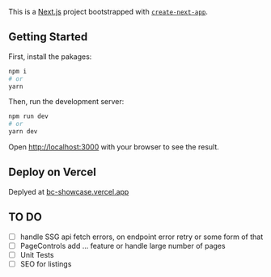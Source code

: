
This is a [Next.js](https://nextjs.org/) project bootstrapped with [`create-next-app`](https://github.com/vercel/next.js/tree/canary/packages/create-next-app).

## Getting Started

First, install the pakages:

```bash
npm i
# or
yarn
```

Then, run the development server:

```bash
npm run dev
# or
yarn dev
```

Open [http://localhost:3000](http://localhost:3000) with your browser to see the result.

## Deploy on Vercel

Deplyed at [bc-showcase.vercel.app](https://bc-showcase.vercel.app/)

## TO DO

- [ ] handle SSG api fetch errors, on endpoint error retry or some form of that
- [ ] PageControls add ... feature or handle large number of pages
- [ ] Unit Tests
- [ ] SEO for listings
